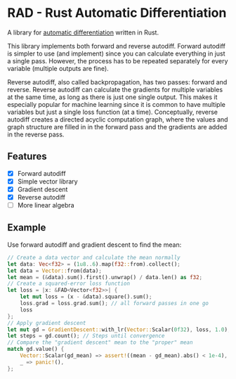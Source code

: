 # RAD - Rust Automatic Differentiation

A library for [automatic differentiation](https://en.wikipedia.org/wiki/Automatic_differentiation) written in Rust.

This library implements both forward and reverse autodiff. Forward autodiff is simpler to use (and implement) since you can calculate everything in just a single pass. However, the process has to be repeated separately for every variable (multiple outputs are fine).

Reverse autodiff, also called backpropagation, has two passes: forward and reverse. Reverse autodiff can calculate the gradients for multiple variables at the same time, as long as there is just one single output. This makes it especially popular for machine learning since it is common to have multiple variables but just a single loss function (at a time). Conceptually, reverse autodiff creates a directed acyclic computation graph, where the values and graph structure are filled in in the forward pass and the gradients are added in the reverse pass.

## Features

- [x] Forward autodiff
- [x] Simple vector library
- [x] Gradient descent
- [x] Reverse autodiff
- [ ] More linear algebra

## Example

Use forward autodiff and gradient descent to find the mean:

```rust
// Create a data vector and calculate the mean normally
let data: Vec<f32> = (1u8..6).map(f32::from).collect();
let data = Vector::from(data);
let mean = (&data).sum().first().unwrap() / data.len() as f32;
// Create a squared-error loss function
let loss = |x: &FAD<Vector<f32>>| {
    let mut loss = (x - &data).square().sum();
    loss.grad = loss.grad.sum(); // all forward passes in one go
    loss
};
// Apply gradient descent
let mut gd = GradientDescent::with_lr(Vector::Scalar(0f32), loss, 1.0);
let steps = gd.count(); // Steps until convergence
// Compare the "gradient descent" mean to the "proper" mean
match gd.value() {
    Vector::Scalar(gd_mean) => assert!((mean - gd_mean).abs() < 1e-4),
    _ => panic!(),
};
```
